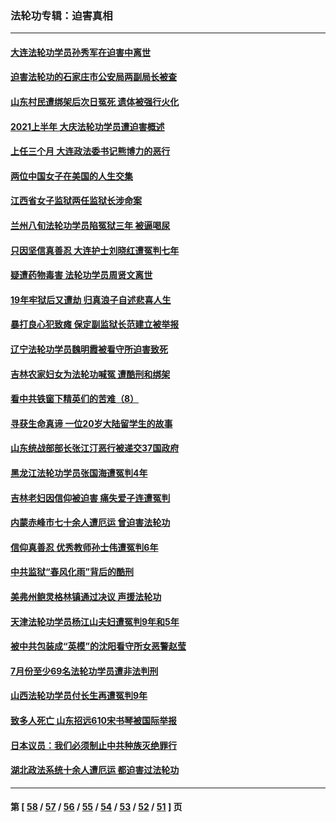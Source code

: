 ### 法轮功专辑：迫害真相
---
#### [大连法轮功学员孙秀军在迫害中离世](../../pages/nf4379/n13163546.md?08160430) 
#### [迫害法轮功的石家庄市公安局两副局长被查](../../pages/nf4379/n13160627.md?08160430) 
#### [山东村民遭绑架后次日冤死 遗体被强行火化](../../pages/nf4379/n13161947.md?08160430) 
#### [2021上半年 大庆法轮功学员遭迫害概述](../../pages/nf4379/n13160165.md?08160430) 
#### [上任三个月 大连政法委书记熊博力的恶行](../../pages/nf4379/n13157876.md?08160430) 
#### [两位中国女子在美国的人生交集](../../pages/nf4379/n13156138.md?08160430) 
#### [江西省女子监狱两任监狱长涉命案](../../pages/nf4379/n13157475.md?08160430) 
#### [兰州八旬法轮功学员陷冤狱三年 被逼喝尿](../../pages/nf4379/n13155668.md?08160430) 
#### [只因坚信真善忍 大连护士刘晓红遭冤判七年](../../pages/nf4379/n13155547.md?08160430) 
#### [疑遭药物毒害 法轮功学员周贤文离世](../../pages/nf4379/n13154959.md?08160430) 
#### [19年牢狱后又遭劫 归真浪子自述悲喜人生](../../pages/nf4379/n13152646.md?08160430) 
#### [暴打良心犯致瘫 保定副监狱长范建立被举报](../../pages/nf4379/n13153331.md?08160430) 
#### [辽宁法轮功学员魏明霞被看守所迫害致死](../../pages/nf4379/n13152242.md?08160430) 
#### [吉林农家妇女为法轮功喊冤 遭酷刑和绑架](../../pages/nf4379/n13150518.md?08160430) 
#### [看中共铁窗下精英们的苦难（8）](../../pages/nf4379/n13149851.md?08160430) 
#### [寻获生命真谛 一位20岁大陆留学生的故事](../../pages/nf4379/n13151318.md?08160430) 
#### [山东统战部部长张江汀恶行被递交37国政府](../../pages/nf4379/n13143951.md?08160430) 
#### [黑龙江法轮功学员张国海遭冤判4年](../../pages/nf4379/n13148298.md?08160430) 
#### [吉林老妇因信仰被迫害 痛失爱子连遭冤判](../../pages/nf4379/n13149630.md?08160430) 
#### [内蒙赤峰市七十余人遭厄运 曾迫害法轮功](../../pages/nf4379/n13148027.md?08160430) 
#### [信仰真善忍 优秀教师孙士伟遭冤判6年](../../pages/nf4379/n13147752.md?08160430) 
#### [中共监狱“春风化雨”背后的酷刑](../../pages/nf4379/n13147504.md?08160430) 
#### [美弗州鲍灵格林镇通过决议 声援法轮功](../../pages/nf4379/n13146829.md?08160430) 
#### [天津法轮功学员杨江山夫妇遭冤判9年和5年](../../pages/nf4379/n13144588.md?08160430) 
#### [被中共包装成“英模”的沈阳看守所女恶警赵莹](../../pages/nf4379/n13141183.md?08160430) 
#### [7月份至少69名法轮功学员遭非法判刑](../../pages/nf4379/n13140630.md?08160430) 
#### [山西法轮功学员付长生再遭冤判9年](../../pages/nf4379/n13139126.md?08160430) 
#### [致多人死亡 山东招远610宋书琴被国际举报](../../pages/nf4379/n13138249.md?08160430) 
#### [日本议员：我们必须制止中共种族灭绝罪行](../../pages/nf4379/n13136482.md?08160430) 
#### [湖北政法系统十余人遭厄运 都迫害过法轮功](../../pages/nf4379/n13135724.md?08160430) 

---
#### 第 [ [58](./58.md?08160430) / [57](./57.md?08160430) / [56](./56.md?08160430) / [55](./55.md?08160430) / [54](./54.md?08160430) / [53](./53.md?08160430) / [52](./52.md?08160430) / [51](./51.md?08160430) ] 页
